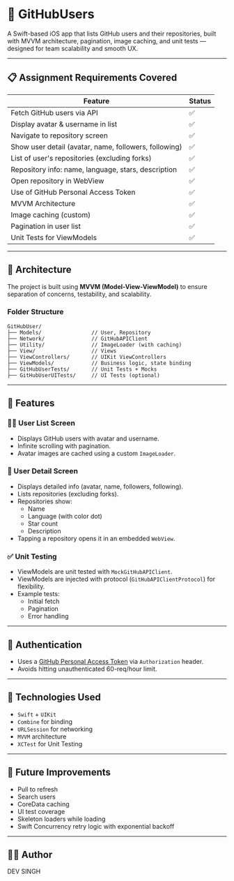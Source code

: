 # 📱 GitHubUsers

A Swift-based iOS app that lists GitHub users and their repositories, built with MVVM architecture, pagination, image caching, and unit tests — designed for team scalability and smooth UX.

---

## 📋 Assignment Requirements Covered

| Feature | Status |
|--------|--------|
| Fetch GitHub users via API | ✅ |
| Display avatar & username in list | ✅ |
| Navigate to repository screen | ✅ |
| Show user detail (avatar, name, followers, following) | ✅ |
| List of user's repositories (excluding forks) | ✅ |
| Repository info: name, language, stars, description | ✅ |
| Open repository in WebView | ✅ |
| Use of GitHub Personal Access Token | ✅ |
| MVVM Architecture | ✅ |
| Image caching (custom) | ✅ |
| Pagination in user list | ✅ |
| Unit Tests for ViewModels | ✅ |

---

## 🧱 Architecture

The project is built using **MVVM (Model-View-ViewModel)** to ensure separation of concerns, testability, and scalability.

### Folder Structure

```
GitHubUser/
├── Models/                // User, Repository
├── Network/               // GitHubAPIClient
├── Utility/               // ImageLoader (with caching)
├── View/                  // Views
├── ViewControllers/       // UIKit ViewControllers
├── ViewModels/            // Business logic, state binding
├── GitHubUserTests/       // Unit Tests + Mocks
├── GitHubUserUITests/     // UI Tests (optional)
```

---

## 🚀 Features

### 🧑‍💻 User List Screen

- Displays GitHub users with avatar and username.
- Infinite scrolling with pagination.
- Avatar images are cached using a custom `ImageLoader`.

### 📄 User Detail Screen

- Displays detailed info (avatar, name, followers, following).
- Lists repositories (excluding forks).
- Repositories show:
  - Name
  - Language (with color dot)
  - Star count
  - Description
- Tapping a repository opens it in an embedded `WebView`.

### ✅ Unit Testing

- ViewModels are unit tested with `MockGitHubAPIClient`.
- ViewModels are injected with protocol (`GitHubAPIClientProtocol`) for flexibility.
- Example tests:
  - Initial fetch
  - Pagination
  - Error handling
---

## 🔐 Authentication

- Uses a [GitHub Personal Access Token](https://developer.github.com/v3/#authentication) via `Authorization` header.
- Avoids hitting unauthenticated 60-req/hour limit.
---

## 🧪 Technologies Used

- `Swift` + `UIKit`
- `Combine` for binding
- `URLSession` for networking
- `MVVM` architecture
- `XCTest` for Unit Testing

---

## 🧼 Future Improvements

- Pull to refresh
- Search users
- CoreData caching
- UI test coverage
- Skeleton loaders while loading
- Swift Concurrency retry logic with exponential backoff

---

## 👨‍💻 Author

DEV SINGH
